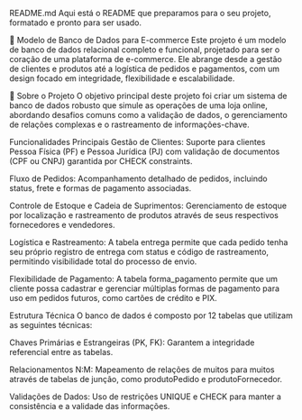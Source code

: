README.md
Aqui está o README que preparamos para o seu projeto, formatado e pronto para ser usado.

🛒 Modelo de Banco de Dados para E-commerce
Este projeto é um modelo de banco de dados relacional completo e funcional, projetado para ser o coração de uma plataforma de e-commerce. Ele abrange desde a gestão de clientes e produtos até a logística de pedidos e pagamentos, com um design focado em integridade, flexibilidade e escalabilidade.

🚀 Sobre o Projeto
O objetivo principal deste projeto foi criar um sistema de banco de dados robusto que simule as operações de uma loja online, abordando desafios comuns como a validação de dados, o gerenciamento de relações complexas e o rastreamento de informações-chave.

Funcionalidades Principais
Gestão de Clientes: Suporte para clientes Pessoa Física (PF) e Pessoa Jurídica (PJ) com validação de documentos (CPF ou CNPJ) garantida por CHECK constraints.

Fluxo de Pedidos: Acompanhamento detalhado de pedidos, incluindo status, frete e formas de pagamento associadas.

Controle de Estoque e Cadeia de Suprimentos: Gerenciamento de estoque por localização e rastreamento de produtos através de seus respectivos fornecedores e vendedores.

Logística e Rastreamento: A tabela entrega permite que cada pedido tenha seu próprio registro de entrega com status e código de rastreamento, permitindo visibilidade total do processo de envio.

Flexibilidade de Pagamento: A tabela forma_pagamento permite que um cliente possa cadastrar e gerenciar múltiplas formas de pagamento para uso em pedidos futuros, como cartões de crédito e PIX.

Estrutura Técnica
O banco de dados é composto por 12 tabelas que utilizam as seguintes técnicas:

Chaves Primárias e Estrangeiras (PK, FK): Garantem a integridade referencial entre as tabelas.

Relacionamentos N:M: Mapeamento de relações de muitos para muitos através de tabelas de junção, como produtoPedido e produtoFornecedor.

Validações de Dados: Uso de restrições UNIQUE e CHECK para manter a consistência e a validade das informações.
